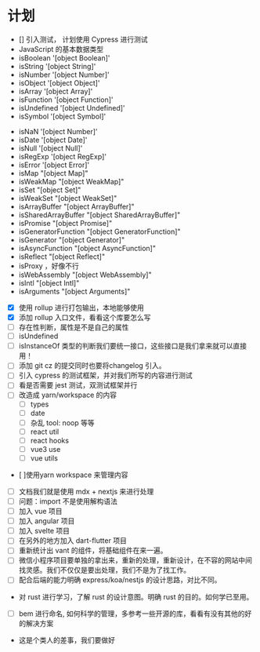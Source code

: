 # 计划

- [] 引入测试， 计划使用 Cypress 进行测试
- JavaScript 的基本数据类型
- isBoolean '[object Boolean]'
- isString '[object String]'
- isNumber '[object Number]'
- isObject '[object Object]'
- isArray '[object Array]'
- isFunction  '[object Function]'
- isUndefined '[object Undefined]'
- isSymbol '[object Symbol]'
<!-- - isBigInt ? -->
- isNaN '[object Number]'
- isDate '[object Date]'
- isNull '[object Null]'
- isRegExp '[object RegExp]'
- isError '[object Error]'
- isMap "[object Map]"
- isWeakMap "[object WeakMap]"
- isSet "[object Set]"
- isWeakSet "[object WeakSet]"
- isArrayBuffer "[object ArrayBuffer]"
- isSharedArrayBuffer "[object SharedArrayBuffer]"
- isPromise "[object Promise]"
- isGeneratorFunction "[object GeneratorFunction]"
- isGenerator "[object Generator]"
- isAsyncFunction "[object AsyncFunction]"
- isReflect "[object Reflect]"
- isProxy ，好像不行
- isWebAssembly "[object WebAssembly]"
- isIntl "[object Intl]"
- isArguments "[object Arguments]"

- [x] 使用 rollup 进行打包输出，本地能够使用
- [x] 添加 rollup 入口文件，看看这个库要怎么写
- [ ] 存在性判断，属性是不是自己的属性
- [ ] isUndefined
- [ ] isInstanceOf 类型的判断我们要统一接口，这些接口是我们拿来就可以直接用！
- [ ] 添加 git cz 的提交同时也要将changelog 引入。
- [ ] 引入 cypress 的测试框架，并对我们所写的内容进行测试
- [ ] 看是否需要 jest 测试，双测试框架并行
- [ ] 改造成 yarn/workspace 的内容
  - [ ] types
  - [ ] date
  - [ ] 杂乱 tool: noop  等等
  - [ ] react util
  - [ ] react hooks
  - [ ] vue3 use
  - [ ] vue utils
- [ ]使用yarn workspace 来管理内容
- [ ] 文档我们就是使用 mdx + nextjs 来进行处理
- [ ] 问题：import 不是使用解构语法
- [ ] 加入 vue 项目
- [ ] 加入 angular 项目
- [ ] 加入 svelte 项目
- [ ] 在另外的地方加入 dart-flutter 项目
- [ ] 重新统计出 vant 的组件，将基础组件在来一遍。
- [ ] 微信小程序项目要单独的拿出来，重新的处理，重新设计，在不容的网站中间找灵感。我们不仅仅是要出处理，我们不是为了找工作。
- [ ] 配合后端的能力明确 express/koa/nestjs 的设计思路，对比不同。
- 对 rust 进行学习，了解 rust 的设计意图。明确 rust 的目的。如何学已至用。
- [ ] bem 进行命名, 如何科学的管理，多参考一些开源的库，看看有没有其他的好的解决方案
- 这是个类人的差事，我们要做好
